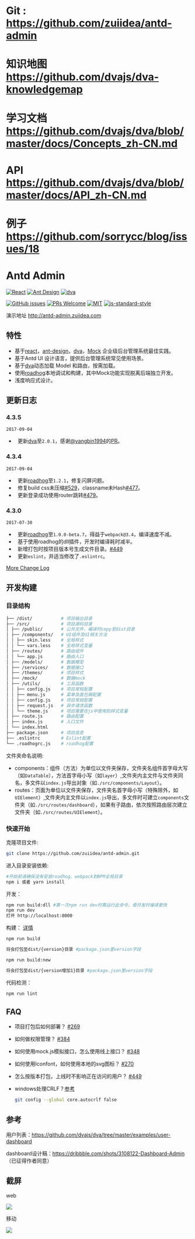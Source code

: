 # Git : https://github.com/zuiidea/antd-admin
# 知识地图  https://github.com/dvajs/dva-knowledgemap
# 学习文档 https://github.com/dvajs/dva/blob/master/docs/Concepts_zh-CN.md
# API https://github.com/dvajs/dva/blob/master/docs/API_zh-CN.md
# 例子 https://github.com/sorrycc/blog/issues/18

# Antd Admin

[![React](https://img.shields.io/badge/react-^15.6.1-brightgreen.svg?style=flat-square)](https://github.com/facebook/react)
[![Ant Design](https://img.shields.io/badge/ant--design-^2.11.2-yellowgreen.svg?style=flat-square)](https://github.com/ant-design/ant-design)
[![dva](https://img.shields.io/badge/dva-^2.0.1-orange.svg?style=flat-square)](https://github.com/dvajs/dva)

[![GitHub issues](https://img.shields.io/github/issues/zuiidea/antd-admin.svg?style=flat-square)](https://github.com/zuiidea/antd-admin)
[![PRs Welcome](https://img.shields.io/badge/PRs-welcome-brightgreen.svg?style=flat-square)](https://github.com/zuiidea/antd-admin/pulls)
[![MIT](https://img.shields.io/dub/l/vibe-d.svg?style=flat-square)](http://opensource.org/licenses/MIT)
[![js-standard-style](https://img.shields.io/badge/code%20style-standard-brightgreen.svg)](http://standardjs.com)

演示地址 <http://antd-admin.zuiidea.com>

## 特性

-   基于[react](https://github.com/facebook/react)，[ant-design](https://github.com/ant-design/ant-design)，[dva](https://github.com/dvajs/dva)，[Mock](https://github.com/nuysoft/Mock) 企业级后台管理系统最佳实践。
-   基于Antd UI 设计语言，提供后台管理系统常见使用场景。
-   基于[dva](https://github.com/dvajs/dva)动态加载 Model 和路由，按需加载。
-   使用[roadhog](https://github.com/sorrycc/roadhog)本地调试和构建，其中Mock功能实现脱离后端独立开发。
-   浅度响应式设计。

## 更新日志


### 4.3.5

`2017-09-04`

-     更新[dva](https://github.com/dvajs/dva)至`2.0.1`，感谢[@yangbin1994](https://github.com/yangbin1994)的[PR](https://github.com/zuiidea/antd-admin/pull/567)。

### 4.3.4

`2017-09-04`

-     更新[roadhog](https://github.com/sorrycc/roadhog)至`1.2.1`，修复闪屏问题。
-     修复build css未压缩[#529](https://github.com/zuiidea/antd-admin/issues/529)，classname未Hash[#477](https://github.com/zuiidea/antd-admin/issues/477)。
-     更新登录成功使用router跳转[#479](https://github.com/zuiidea/antd-admin/issues/479)。

### 4.3.0

`2017-07-30`

-     更新[roadhog](https://github.com/sorrycc/roadhog)至`1.0.0-beta.7`，得益于`webpack@3.4`，编译速度不减。
-     基于使用roadhog的dll插件，开发时编译耗时减半。
-     新增打包时按项目版本号生成文件目录。[#449](https://github.com/zuiidea/antd-admin/issues/449)
-     更新`eslint`，并适当修改了`.eslintrc`。


[More Change Log](https://github.com/zuiidea/antd-admin/wiki/Change-Log)

## 开发构建

### 目录结构

```bash
├── /dist/           # 项目输出目录
├── /src/            # 项目源码目录
│ ├── /public/       # 公共文件，编译时copy至dist目录
│ ├── /components/   # UI组件及UI相关方法
│ │ ├── skin.less    # 全局样式
│ │ └── vars.less    # 全局样式变量
│ ├── /routes/       # 路由组件
│ │ └── app.js       # 路由入口
│ ├── /models/       # 数据模型
│ ├── /services/     # 数据接口
│ ├── /themes/       # 项目样式
│ ├── /mock/         # 数据mock
│ ├── /utils/        # 工具函数
│ │ ├── config.js    # 项目常规配置
│ │ ├── menu.js      # 菜单及面包屑配置
│ │ ├── config.js    # 项目常规配置
│ │ ├── request.js   # 异步请求函数
│ │ └── theme.js     # 项目需要在js中使用到样式变量
│ ├── route.js       # 路由配置
│ ├── index.js       # 入口文件
│ └── index.html     
├── package.json     # 项目信息
├── .eslintrc        # Eslint配置
└── .roadhogrc.js    # roadhog配置
```

文件夹命名说明:

-   components：组件（方法）为单位以文件夹保存，文件夹名组件首字母大写（如`DataTable`），方法首字母小写（如`layer`）,文件夹内主文件与文件夹同名，多文件以`index.js`导出对象（如`./src/components/Layout`）。
-   routes：页面为单位以文件夹保存，文件夹名首字母小写（特殊除外，如`UIElement`）,文件夹内主文件以`index.js`导出，多文件时可建立`components`文件夹（如`./src/routes/dashboard`），如果有子路由，依次按照路由层次建立文件夹（如`./src/routes/UIElement`）。

### 快速开始

克隆项目文件:

```bash
git clone https://github.com/zuiidea/antd-admin.git
```

进入目录安装依赖:

```bash
#开始前请确保没有安装roadhog、webpack到NPM全局目录
npm i 或者 yarn install
```

开发：

```bash
npm run build:dll #第一次npm run dev时需运行此命令，使开发时编译更快
npm run dev
打开 http://localhost:8000
```

构建：
[详情](https://github.com/zuiidea/antd-admin/issues/269)

```bash
npm run build

将会打包至dist/{version}目录 #package.json里version字段

npm run build:new

将会打包至dist/{version增加1}目录 #package.json里version字段
```

代码检测：

```bash
npm run lint
```

## FAQ

-   项目打包后如何部署？ [#269](https://github.com/zuiidea/antd-admin/issues/269)
-   如何做权限管理？ [#384](https://github.com/zuiidea/antd-admin/issues/384)
-   如何使用mock.js模拟接口，怎么使用线上接口？ [#348](https://github.com/zuiidea/antd-admin/issues/348)
-   如何使用Iconfont，如何使用本地的svg图标？ [#270](https://github.com/zuiidea/antd-admin/issues/270)
-   怎么按版本打包，上线时不影响正在访问的用户？ [#449](https://github.com/zuiidea/antd-admin/issues/449)
-   windows处理CRLF？[参考](http://blog.csdn.net/lysc_forever/article/details/42835203)

    ```bash
    git config --global core.autocrlf false
    ```

## 参考

用户列表：<https://github.com/dvajs/dva/tree/master/examples/user-dashboard>

dashboard设计稿：<https://dribbble.com/shots/3108122-Dashboard-Admin> （已征得作者同意）

## 截屏

web

![](assets/4.2.1-demo-1.gif)

移动

![](assets/4.2.1-demo-2.gif)
